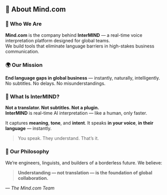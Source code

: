 ## 🧠 About Mind.com

### 🏢 Who We Are

**Mind.com** is the company behind **InterMIND** — a real-time voice interpretation platform designed for global teams.  
We build tools that eliminate language barriers in high-stakes business communication.

### 🌍 Our Mission

**End language gaps in global business** — instantly, naturally, intelligently.
No subtitles. No delays. No misunderstandings.

### 🤖 What Is InterMIND?

**Not a translator. Not subtitles. Not a plugin.**  
**InterMIND** is real-time AI interpretation — like a human, only faster.

It captures **meaning**, **tone**, and **intent**.
It speaks **in your voice**, **in their language** — instantly.

> You speak. They understand. That’s it.

### 👥 Our Philosophy

We’re engineers, linguists, and builders of a borderless future.
We believe:

> **Understanding — not translation — is the foundation of global collaboration.**

— _The Mind.com Team_
